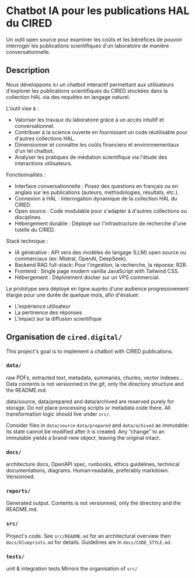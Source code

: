 # Chatbot IA pour les publications HAL du CIRED

Un outil open source pour examiner les coûts et les bénéfices de pouvoir interroger les publications scientifiques d'un laboratoire de manière conversationnelle.

## Description

Nous développons ici un chatbot interactif permettant aux utilisateurs d'explorer les publications scientifiques du CIRED stockées dans la collection HAL via des requêtes en langage naturel.

L'outil vise à :

- Valoriser les travaux du laboratoire grâce à un accès intuitif et conversationnel.
- Contribuer à la science ouverte en fournissant un code réutilisable pour d'autres collections HAL.
- Dimensionner et connaître les coûts financiers et environnementaux d'un tel chatbot.
- Analyser les pratiques de médiation scientifique via l'étude des interactions utilisateurs.

Fonctionnalités :

-    Interface conversationnelle : Posez des questions en français ou en anglais sur les publications (auteurs, méthodologies, résultats, etc.).
-    Connexion à HAL : Interrogation dynamique de la collection HAL du CIRED.
-    Open source : Code modulable pour s'adapter à d'autres collections ou disciplines.
-    Hébergement durable : Déployé sur l'infrastructure de recherche d'une tutelle du CIRED.

Stack technique :

-    IA générative : API vers des modèles de langage (LLM) open source ou commerciaux (ex: Mistral, OpenAI, DeepSeek).
-    Backend RAG full-stack: Pour l'ingestion, la recherche, la réponse: R2R.
-    Frontend : Single page modern vanilla JavaScript with Tailwind CSS.
-    Hébergement : Déploiement docker sur un VPS commercial.

Le prototype sera déployé en ligne auprès d'une audience progressivement élargie pour une durée de quelque mois, afin d'évaluer:

-    L'expérience utilisateur
-    La pertinence des réponses
-    L'impact sur la diffusion scientifique

## Organisation de `cired.digital/`

This project's goal is to implement a chatbot with CIRED publications.

### `data/`
raw PDFs, extracted text, metadata, summaries, chunks, vector indexes...
Data contents is not versionned in the git, only the directory structure and the README.md.

data/source, data/prepared and data/archived are reserved purely for storage. Do not place processing scripts or metadata code there. All transformation logic should live under `src/`. 

Consider files in `data/source` `data/prepared` and `data/achived`  as immutable: its state cannot be modified after it is created. Any “change” to an immutable yields a brand-new object, leaving the original intact.

### `docs/`
architecture docs, OpenAPI spec, runbooks, ethics guidelines,
technical documentations, diagrams.
Human‑readable, preferably markdown.
Versionned.

### `reports/`
Generated output.
Contents is not versionned, only the directory and the README.md.

### `src/`

Project's code. See `src/README.md` for an architectural overview then `docs/blueprints.md` for details. Guidelines are in `docs/CODE_STYLE.md`.

### `tests/`
unit & integration tests
Mirrors the organisation of `src/`
